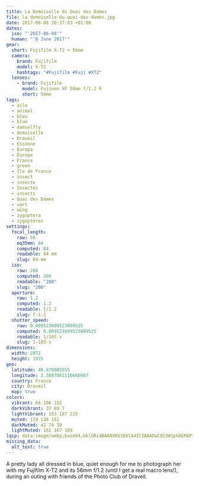 ```yaml
---
title: La Demoiselle du Quai des Dames
file: la-demoiselle-du-quai-des-dames.jpg
date: 2017-06-08 20:37:03 +01:00
dates:
  iso: "'2017-06-08'"
  human: "'8 June 2017'"
gear:
  short: Fujifilm X-T2 + 56mm
  camera:
    brand: Fujifilm
    model: X-T2
    hashtags: "#Fujifilm #Fuji #XT2"
  lenses:
    - brand: Fujifilm
      model: Fujinon XF 56mm f/1.2 R
      short: 56mm
tags:
  - aile
  - animal
  - bleu
  - blue
  - damselfly
  - demoiselle
  - Draveil
  - Essonne
  - Europa
  - Europe
  - France
  - green
  - Ile de France
  - insect
  - insecte
  - Insectes
  - insects
  - Quai des Dames
  - vert
  - wing
  - zygoptera
  - zygoptères
settings:
  focal_length:
    raw: 56
    eq35mm: 84
    computed: 84
    readable: 84 mm
    slug: 84-mm
  iso:
    raw: 200
    computed: 200
    readable: "200"
    slug: "200"
  aperture:
    raw: 1.2
    computed: 1.2
    readable: ƒ/1.2
    slug: f-1-2
  shutter_speed:
    raw: 0.009523809523809525
    computed: 0.009523809523809525
    readable: 1/105 s
    slug: 1-105-s
dimensions:
  width: 2872
  height: 1915
geo:
  latitude: 48.679005555
  longitude: 2.3887861116666667
  country: France
  city: Draveil
  map: true
colors:
  vibrant: 66 106 152
  darkVibrant: 37 69 7
  lightVibrant: 163 187 215
  muted: 119 138 151
  darkMuted: 42 74 39
  lightMuted: 161 167 189
lqip: data:image/webp;base64,UklGRi4BAABXRUJQVlA4ICIBAADwCQCdASpkAEMAP3Gkx1w0v7GsL5LcA/AuCWMAyVLbeYuHLFdQG90+R9gQTRpi0RGwey5kFn3m2MGLDVdPtSd+XnOAaTSsTuJFXvSq+rJkQIMvN4rXO1AAAIW1fImsGqjH6Yau+A6FecIFzFD7L9em/RRkyno8Z7uNTgDI/etRDxUg35U3v9AmDr+5J9UXb+yvmGvXCij6mDLiZu8J2wQXsM34u58UnQBs1mBvH5vdX5ZWxMB65FghXPNvXs2tys6EaX/2OJLKyYniKvZGDT7E5zZWw3ekwS+7uI7abc1IEe1xR9gxF+YCWo76QwCBpB0/J5ur5Lc3UyDoJRKcFHx/jgeX1w1Oe2GMUmRFpOFSkkLxfZwZSPLgg6ARbys3vAAAAA==
missing_data:
  alt_text: true
---
```


A pretty lady all dressed in blue, quiet enough for me to photograph her with my Fujifilm X-T2 and its 56mm f/1.2 (until I get a real macro lens!), during an outing with friends of the Photo Club of Draveil.
